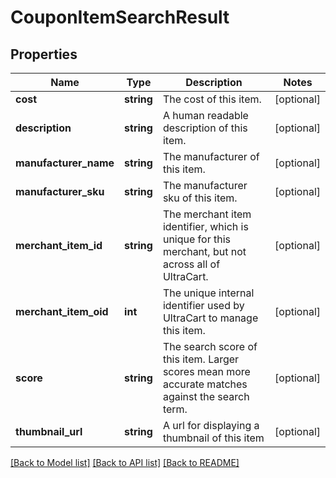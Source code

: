 # CouponItemSearchResult

## Properties
Name | Type | Description | Notes
------------ | ------------- | ------------- | -------------
**cost** | **string** | The cost of this item. | [optional] 
**description** | **string** | A human readable description of this item. | [optional] 
**manufacturer_name** | **string** | The manufacturer of this item. | [optional] 
**manufacturer_sku** | **string** | The manufacturer sku of this item. | [optional] 
**merchant_item_id** | **string** | The merchant item identifier, which is unique for this merchant, but not across all of UltraCart. | [optional] 
**merchant_item_oid** | **int** | The unique internal identifier used by UltraCart to manage this item. | [optional] 
**score** | **string** | The search score of this item.  Larger scores mean more accurate matches against the search term. | [optional] 
**thumbnail_url** | **string** | A url for displaying a thumbnail of this item | [optional] 

[[Back to Model list]](../README.md#documentation-for-models) [[Back to API list]](../README.md#documentation-for-api-endpoints) [[Back to README]](../README.md)


